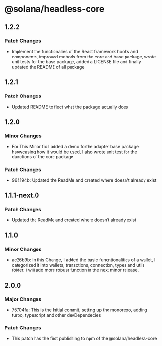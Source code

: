 # @solana/headless-core

## 1.2.2

### Patch Changes

- Implement the functionalies of the React framework hooks and components, improved mehods from the core and base package, wrote unit tests for the base package, added a LICENSE file and finally updated the README of all package

## 1.2.1

### Patch Changes

- Updated README to flect what the package actually does

## 1.2.0

### Minor Changes

- For This Minor fix I added a demo forthe adapter base package hsowcasing how it would be used, I also wrote unit test for the dunctions of the core package

### Patch Changes

- 964194b: Updated the ReadMe and created where doesn't already exist

## 1.1.1-next.0

### Patch Changes

- Updated the ReadMe and created where doesn't already exist

## 1.1.0

### Minor Changes

- ac26b9b: In this Change, I added the basic funcntionalities of a wallet, I categorized it into wallets, transctions, connection, types and utils folder. I will add more robust function in the next minor release.

## 2.0.0

### Major Changes

- 75704fa: This is the Initial commit, setting up the monorepo, adding turbo, typescript and other devDependecies

### Patch Changes

- This patch has the first publishing to npm of the @solana/headless-core
